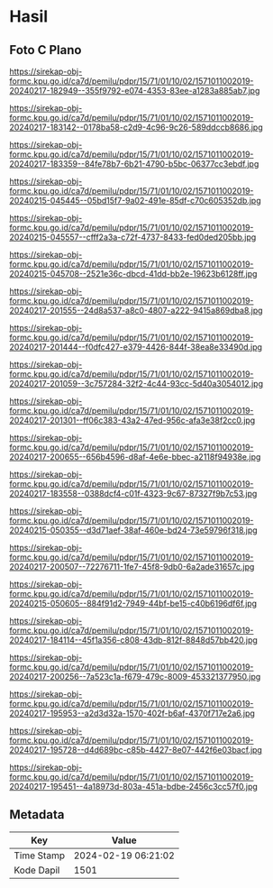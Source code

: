 # Hasil

## Foto C Plano

https://sirekap-obj-formc.kpu.go.id/ca7d/pemilu/pdpr/15/71/01/10/02/1571011002019-20240217-182949--355f9792-e074-4353-83ee-a1283a885ab7.jpg

https://sirekap-obj-formc.kpu.go.id/ca7d/pemilu/pdpr/15/71/01/10/02/1571011002019-20240217-183142--0178ba58-c2d9-4c96-9c26-589ddccb8686.jpg

https://sirekap-obj-formc.kpu.go.id/ca7d/pemilu/pdpr/15/71/01/10/02/1571011002019-20240217-183359--84fe78b7-6b21-4790-b5bc-06377cc3ebdf.jpg

https://sirekap-obj-formc.kpu.go.id/ca7d/pemilu/pdpr/15/71/01/10/02/1571011002019-20240215-045445--05bd15f7-9a02-491e-85df-c70c605352db.jpg

https://sirekap-obj-formc.kpu.go.id/ca7d/pemilu/pdpr/15/71/01/10/02/1571011002019-20240215-045557--cfff2a3a-c72f-4737-8433-fed0ded205bb.jpg

https://sirekap-obj-formc.kpu.go.id/ca7d/pemilu/pdpr/15/71/01/10/02/1571011002019-20240215-045708--2521e36c-dbcd-41dd-bb2e-19623b6128ff.jpg

https://sirekap-obj-formc.kpu.go.id/ca7d/pemilu/pdpr/15/71/01/10/02/1571011002019-20240217-201555--24d8a537-a8c0-4807-a222-9415a869dba8.jpg

https://sirekap-obj-formc.kpu.go.id/ca7d/pemilu/pdpr/15/71/01/10/02/1571011002019-20240217-201444--f0dfc427-e379-4426-844f-38ea8e33490d.jpg

https://sirekap-obj-formc.kpu.go.id/ca7d/pemilu/pdpr/15/71/01/10/02/1571011002019-20240217-201059--3c757284-32f2-4c44-93cc-5d40a3054012.jpg

https://sirekap-obj-formc.kpu.go.id/ca7d/pemilu/pdpr/15/71/01/10/02/1571011002019-20240217-201301--ff06c383-43a2-47ed-956c-afa3e38f2cc0.jpg

https://sirekap-obj-formc.kpu.go.id/ca7d/pemilu/pdpr/15/71/01/10/02/1571011002019-20240217-200655--656b4596-d8af-4e6e-bbec-a2118f94938e.jpg

https://sirekap-obj-formc.kpu.go.id/ca7d/pemilu/pdpr/15/71/01/10/02/1571011002019-20240217-183558--0388dcf4-c01f-4323-9c67-87327f9b7c53.jpg

https://sirekap-obj-formc.kpu.go.id/ca7d/pemilu/pdpr/15/71/01/10/02/1571011002019-20240215-050355--d3d71aef-38af-460e-bd24-73e59796f318.jpg

https://sirekap-obj-formc.kpu.go.id/ca7d/pemilu/pdpr/15/71/01/10/02/1571011002019-20240217-200507--72276711-1fe7-45f8-9db0-6a2ade31657c.jpg

https://sirekap-obj-formc.kpu.go.id/ca7d/pemilu/pdpr/15/71/01/10/02/1571011002019-20240215-050605--884f91d2-7949-44bf-be15-c40b6196df6f.jpg

https://sirekap-obj-formc.kpu.go.id/ca7d/pemilu/pdpr/15/71/01/10/02/1571011002019-20240217-184114--45f1a356-c808-43db-812f-8848d57bb420.jpg

https://sirekap-obj-formc.kpu.go.id/ca7d/pemilu/pdpr/15/71/01/10/02/1571011002019-20240217-200256--7a523c1a-f679-479c-8009-453321377950.jpg

https://sirekap-obj-formc.kpu.go.id/ca7d/pemilu/pdpr/15/71/01/10/02/1571011002019-20240217-195953--a2d3d32a-1570-402f-b6af-4370f717e2a6.jpg

https://sirekap-obj-formc.kpu.go.id/ca7d/pemilu/pdpr/15/71/01/10/02/1571011002019-20240217-195728--d4d689bc-c85b-4427-8e07-442f6e03bacf.jpg

https://sirekap-obj-formc.kpu.go.id/ca7d/pemilu/pdpr/15/71/01/10/02/1571011002019-20240217-195451--4a18973d-803a-451a-bdbe-2456c3cc57f0.jpg


## Metadata

| Key        | Value               |
| ---------- | ------------------- |
| Time Stamp | 2024-02-19 06:21:02 |
| Kode Dapil | 1501                |



